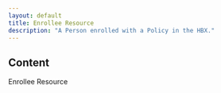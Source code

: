 ```yaml
---
layout: default
title: Enrollee Resource
description: "A Person enrolled with a Policy in the HBX."
---
```


## Content ##
Enrollee Resource